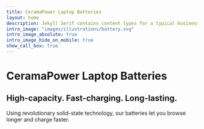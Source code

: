 ```yaml
---
title: CeramaPower Laptop Batteries
layout: home
description: Jekyll Serif contains content types for a typical business website. The theme is fully responsive, blazing fast and artfully illustrated.
intro_image: "images/illustrations/battery.svg"
intro_image_absolute: true
intro_image_hide_on_mobile: true
show_call_box: true
---
```


# CeramaPower Laptop Batteries
## High-capacity. Fast-charging. Long-lasting.

Using revolutionary solid-state technology, our batteries let you browse longer and charge faster.
